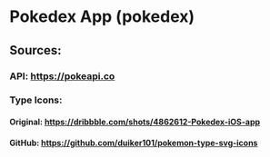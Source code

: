 # Pokedex App (pokedex)


## Sources:
### API: https://pokeapi.co
### Type Icons: 
#### Original: https://dribbble.com/shots/4862612-Pokedex-iOS-app
#### GitHub: https://github.com/duiker101/pokemon-type-svg-icons